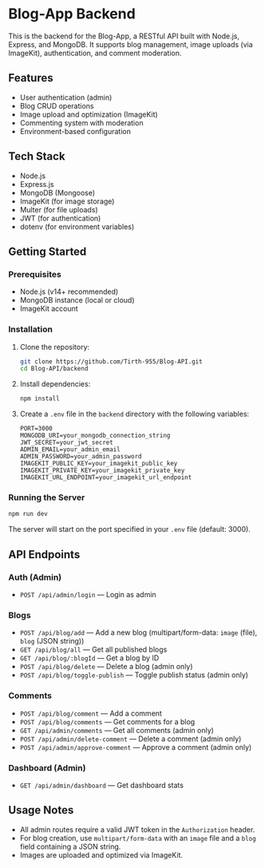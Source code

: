 # Blog-App Backend

This is the backend for the Blog-App, a RESTful API built with Node.js, Express, and MongoDB. It supports blog management, image uploads (via ImageKit), authentication, and comment moderation.

## Features
- User authentication (admin)
- Blog CRUD operations
- Image upload and optimization (ImageKit)
- Commenting system with moderation
- Environment-based configuration

## Tech Stack
- Node.js
- Express.js
- MongoDB (Mongoose)
- ImageKit (for image storage)
- Multer (for file uploads)
- JWT (for authentication)
- dotenv (for environment variables)

## Getting Started

### Prerequisites
- Node.js (v14+ recommended)
- MongoDB instance (local or cloud)
- ImageKit account

### Installation
1. Clone the repository:
   ```bash
   git clone https://github.com/Tirth-955/Blog-API.git
   cd Blog-API/backend
   ```
2. Install dependencies:
   ```bash
   npm install
   ```
3. Create a `.env` file in the `backend` directory with the following variables:
   ```env
   PORT=3000
   MONGODB_URI=your_mongodb_connection_string
   JWT_SECRET=your_jwt_secret
   ADMIN_EMAIL=your_admin_email
   ADMIN_PASSWORD=your_admin_password
   IMAGEKIT_PUBLIC_KEY=your_imagekit_public_key
   IMAGEKIT_PRIVATE_KEY=your_imagekit_private_key
   IMAGEKIT_URL_ENDPOINT=your_imagekit_url_endpoint
   ```

### Running the Server
```bash
npm run dev
```
The server will start on the port specified in your `.env` file (default: 3000).

## API Endpoints

### Auth (Admin)
- `POST /api/admin/login` — Login as admin

### Blogs
- `POST /api/blog/add` — Add a new blog (multipart/form-data: `image` (file), `blog` (JSON string))
- `GET /api/blog/all` — Get all published blogs
- `GET /api/blog/:blogId` — Get a blog by ID
- `POST /api/blog/delete` — Delete a blog (admin only)
- `POST /api/blog/toggle-publish` — Toggle publish status (admin only)

### Comments
- `POST /api/blog/comment` — Add a comment
- `POST /api/blog/comments` — Get comments for a blog
- `GET /api/admin/comments` — Get all comments (admin only)
- `POST /api/admin/delete-comment` — Delete a comment (admin only)
- `POST /api/admin/approve-comment` — Approve a comment (admin only)

### Dashboard (Admin)
- `GET /api/admin/dashboard` — Get dashboard stats

## Usage Notes
- All admin routes require a valid JWT token in the `Authorization` header.
- For blog creation, use `multipart/form-data` with an `image` file and a `blog` field containing a JSON string.
- Images are uploaded and optimized via ImageKit.
